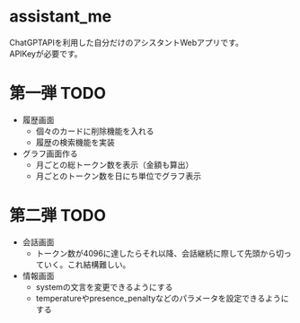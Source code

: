 # assistant_me
ChatGPTAPIを利用した自分だけのアシスタントWebアプリです。  
APIKeyが必要です。

# 第一弾 TODO
- 履歴画面
  - 個々のカードに削除機能を入れる
  - 履歴の検索機能を実装
- グラフ画面作る
  - 月ごとの総トークン数を表示（金額も算出）
  - 月ごとのトークン数を日にち単位でグラフ表示

# 第二弾 TODO
- 会話画面
  - トークン数が4096に達したらそれ以降、会話継続に際して先頭から切っていく。これ結構難しい。
- 情報画面
  - systemの文言を変更できるようにする
  - temperatureやpresence_penaltyなどのパラメータを設定できるようにする